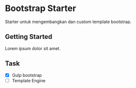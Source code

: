 # Bootstrap Starter

Starter untuk mengembangkan dan custom template bootstrap.

## Getting Started

Lorem ipsum dolor sit amet.

## Task

- [x] Gulp bootstrap
- [ ] Template Engine